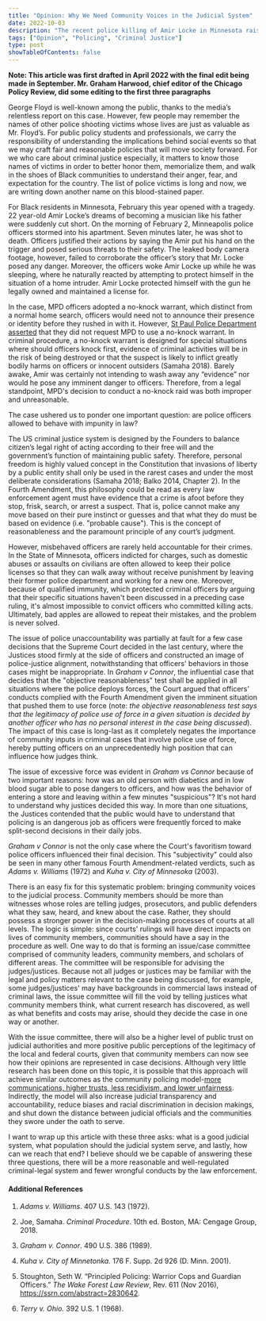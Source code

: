 ```yaml
---
title: "Opinion: Why We Need Community Voices in the Judicial System"
date: 2022-10-03
description: "The recent police killing of Amir Locke in Minnesota raised an alarm on how officers should use force: can officers break into one's home in a no-knock style without a probable cause supporting the imminent necessity of such action? As reflected in many SCOTUS cases, I am arguing there is a clear trend of lacking and ignoring community voices in the judicial system, which fosters unaccountable judicial policies that makes officers who committed crimes walk away without consequences."
tags: ["Opinion", "Policing", "Criminal Justice"]
type: post
showTableOfContents: false
---
```


<!--Opinion - Why we need community perspectives in policing-related legal dialogues.md -->

**Note: This article was first drafted in April 2022 with the final edit being made in September. Mr. Graham Harwood, chief editor of the Chicago Policy Review, did some editing to the first three paragraphs**


George Floyd is well-known among the public, thanks to the media’s relentless report on this case. However, few people may remember the names of other police shooting victims whose lives are just as valuable as Mr. Floyd’s. For public policy students and professionals, we carry the responsibility of understanding the implications behind social events so that we may craft fair and reasonable policies that will move society forward. For we who care about criminal justice especially, it matters to know those names of victims in order to better honor them, memorialize them, and walk in the shoes of Black communities to understand their anger, fear, and expectation for the country. The list of police victims is long and now, we are writing down another name on this blood-stained paper.   

For Black residents in Minnesota, February this year opened with a tragedy. 22 year-old Amir Locke’s dreams of becoming a musician like his father were suddenly cut short. On the morning of February 2, Minneapolis police officers stormed into his apartment. Seven minutes later, he was shot to death. Officers justified their actions by saying the Amir put his hand on the trigger and posed serious threats to their safety. The leaked body camera footage, however, failed to corroborate the officer’s story that Mr. Locke posed any danger. Moreover, the officers woke Amir Locke up while he was sleeping, where he naturally reacted by attempting to protect himself in the situation of a home intruder. Amir Locke protected himself with the gun he legally owned and maintained a license for. 

In the case, MPD officers adopted a no-knock warrant, which distinct from a normal home search, officers would need not to announce their presence or identity before they rushed in with it. However, [St Paul Police Department asserted](https://www.kare11.com/article/news/local/st-paul-police-did-not-request-a-no-knock-warrant-in-mpd-death-of-amir-locke/89-ec17a0dd-dc30-4553-a29f-b474bf37237f) that they did not request MPD to use a no-knock warrant. In criminal procedure, a no-knock warrant is designed for special situations where should officers knock first, evidence of criminal activities will be in the risk of being destroyed or that the suspect is likely to inflict greatly bodily harms on officers or innocent outsiders (Samaha 2018). Barely awake, Amir was certainly not intending to wash away any “evidence” nor would he pose any imminent danger to officers. Therefore, from a legal standpoint, MPD's decision to conduct a no-knock raid was both improper and unreasonable. 

The case ushered us to ponder one important question: are police officers allowed to behave with impunity in law?

The US criminal justice system is designed by the Founders to balance citizen’s legal right of acting according to their free will and the government’s function of maintaining public safety. Therefore, personal freedom is highly valued concept in the Constitution that invasions of liberty by a public entity shall only be used in the rarest cases and under the most deliberate considerations (Samaha 2018; Balko 2014, Chapter 2). In the Fourth Amendment, this philosophy could be read as every law enforcement agent must have evidence that a crime is afoot before they stop, frisk, search, or arrest a suspect. That is, police cannot make any move based on their pure instinct or guesses and that what they do must be based on evidence (i.e. "probable cause"). This is the concept of reasonableness and the paramount principle of any court’s judgment.  

However, misbehaved officers are rarely held accountable for their crimes. In the State of Minnesota, officers indicted for charges, such as domestic abuses or assaults on civilians are often allowed to keep their police licenses so that they can walk away without receive punishment by leaving their former police department and working for a new one. Moreover, because of qualified immunity, which protected criminal officers by arguing that their specific situations haven't been discussed in a preceding case ruling, it's almost impossible to convict officers who committed killing acts. Ultimately, bad apples are allowed to repeat their mistakes, and the problem is never solved.  

The issue of police unaccountability was partially at fault for a few case decisions that the Supreme Court decided in the last century, where the Justices stood firmly at the side of officers and constructed an image of police-justice alignment, notwithstanding that officers' behaviors in those cases might be inappropriate. In *Graham v Connor*, the influential case that decides that the "objective reasonableness" test shall be applied in all situations where the police deploys forces, the Court argued that officers' conducts complied with the Fourth Amendment given the imminent situation that pushed them to use force (note: *the objective reasonableness test says that the legitimacy of police use of force in a given situation is decided by another officer who has no personal interest in the case being discussed*). The impact of this case is long-last as it completely negates the importance of community inputs in criminal cases that involve police use of force, hereby putting officers on an unprecedentedly high position that can influence how judges think.  

The issue of excessive force was evident in *Graham vs Connor* because of two important reasons: how was an old person with diabetics and in low blood sugar able to pose dangers to officers, and how was the behavior of entering a store and leaving within a few minutes "suspicious"? It's not hard to understand why justices decided this way. In more than one situations, the Justices contended that the public would have to understand that policing is an dangerous job as officers were frequently forced to make split-second decisions in their daily jobs.           

*Graham v Connor* is not the only case where the Court's favoritism toward police officers influenced their final decision. This "subjectivity" could also be seen in many other famous Fourth Amendment-related verdicts, such as *Adams v. Williams* (1972) and *Kuha v. City of Minnesoka* (2003).  

There is an easy fix for this systematic problem: bringing community voices to the judicial process. Community members should be more than witnesses whose roles are telling judges, prosecutors, and public defenders what they saw, heard, and knew about the case. Rather, they should possess a stronger power in the decision-making processes of courts at all levels. The logic is simple: since courts' rulings will have direct impacts on lives of community members, communities should have a say in the procedure as well. One way to do that is forming an issue/case committee comprised of community leaders, community members, and scholars of different areas. The committee will be responsible for advising the judges/justices. Because not all judges or justices may be familiar with the legal and policy matters relevant to the case being discussed, for example, some judges/justices' may have backgrounds in commercial laws instead of criminal laws, the issue committee will fill the void by telling justices what community members think, what current research has discovered, as well as what benefits and costs may arise, should they decide the case in one way or another. 

With the issue committee, there will also be a higher level of public trust on judicial authorities and more positive public perceptions of the legitimacy of the local and federal courts, given that community members can now see how their opinions are represented in case decisions. Although very little research has been done on this topic, it is possible that this approach will achieve similar outcomes as the community policing model-[more communications, higher trusts, less recidivism, and lower unfairness](https://www.urban.org/sites/default/files/publication/100705/learning_to_build_police-community_trust_3.pdf). Indirectly, the model will also increase judicial transparency and accountability, reduce biases and racial discrimination in decision makings, and shut down the distance between judicial officials and the communities they swore under the oath to serve.         

I want to wrap up this article with these three asks: what is a good judicial system, what population should the judicial system serve, and lastly, how can we reach that end? I believe should we be capable of answering these three questions, there will be a more reasonable and well-regulated criminal-legal system and fewer wrongful conducts by the law enforcement.  


#### Additional References

<!--R markdown will auto-number the list from 1 regardless of the leading number --> 

1. *Adams v. Williams*. 407 U.S. 143 (1972).

1. Joe, Samaha. *Criminal Procedure*. 10th ed. Boston, MA: Cengage Group, 2018.

3. *Graham v. Connor*. 490 U.S. 386 (1989). 

3. *Kuha v. City of Minnetonka.* 176 F. Supp. 2d 926 (D. Minn. 2001).

4. Stoughton, Seth W. “Principled Policing: Warrior Cops and Guardian Officers.” *The Wake Forest Law Review*, Rev. 611 (Nov 2016), https://ssrn.com/abstract=2830642.

4. *Terry v. Ohio.* 392 U.S. 1 (1968).





